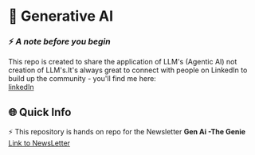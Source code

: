 
# 🎯 Generative AI 

### ⚡ _A note before you begin_

This repo is created to share the application of LLM's (Agentic AI) not creation of LLM's.It's always great to connect with people on LinkedIn to build up the community - you'll find me here:  
[linkedIn](https://www.linkedin.com/in/vishalj01/)

## 🌐 Quick Info

⚡ This repository is hands on repo for the Newsletter **Gen Ai -The Genie**
[Link to NewsLetter](https://www.linkedin.com/newsletters/gen-ai-the-genie-7294705440888696832/)

